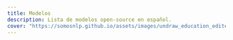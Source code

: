 ```yaml
---
title: Modelos
description: Lista de modelos open-source en español. 
cover: "https://somosnlp.github.io/assets/images/undraw_education_edited.svg" 
---
```


<Table3
  :resourceItems="[
    {
        name: 'BETO',
        tags: ['BERT', 'base (case, uncased)', 'propósito general'],
        description: '',
        website: '',
        github: '',
        paper: 'https://users.dcc.uchile.cl/~jperez/papers/pml4dc2020.pdf',
        hf_dataset_name: '',
        hf_contributor_handle: 'dccuchile',
        hf_model_name: 'bert-base-spanish-wwm-uncased'
    },
    {
        name: 'BERTIN',
        tags: ['RoBERTa', 'base', 'propósito general'],
        description: '',
        website: 'https://huggingface.co/spaces/bertin-project/bertin',
        github: '',
        paper: '',
        hf_dataset_name: '',
        hf_contributor_handle: 'bertin-project',
        hf_model_name: 'bertin-roberta-base-spanish'
    },
    {
        name: 'RoBERTa BNE',
        tags: ['RoBERTa', 'base, large', 'propósito general'],
        description: '',
        website: '',
        github: '',
        paper: '',
        hf_dataset_name: '',
        hf_contributor_handle: 'PlanTL-GOB-ES',
        hf_model_name: 'roberta-base-bne'
    },
    {
        name: 'RoBERTa Biomedical Clinical',
        tags: ['RoBERTa', 'base', 'textos bioclínicos'],
        description: '',
        website: '',
        github: 'https://github.com/PlanTL-GOB-ES/lm-biomedical-clinical-es',
        paper: 'https://arxiv.org/abs/2109.03570',
        hf_dataset_name: '',
        hf_contributor_handle: 'PlanTL-GOB-ES',
        hf_model_name: 'roberta-base-biomedical-clinical-es'
    },
    {
        name: 'BioMedtra',
        tags: ['Electra', 'small', 'textos bioclínicos'],
        description: '',
        website: '',
        github: '',
        paper: '',
        hf_dataset_name: '',
        hf_contributor_handle: 'mrm8488',
        hf_model_name: 'biomedtra-small-es'
    },
    {
        name: 'RoBERTalex',
        tags: ['RoBERTa', 'base', 'legal'],
        description: '',
        website: '',
        github: '',
        paper: '',
        hf_dataset_name: '',
        hf_contributor_handle: 'PlanTL-GOB-ES',
        hf_model_name: 'RoBERTalex'
    },
    {
        name: 'RoBERTuito',
        tags: ['Roberta', 'cased, uncased, deaccented', 'redes sociales'],
        description: '',
        website: '',
        github: 'https://github.com/pysentimiento/robertuito',
        paper: 'https://arxiv.org/abs/2111.09453',
        hf_dataset_name: '',
        hf_contributor_handle: 'pysentimiento',
        hf_model_name: 'robertuito'
    },
    {
        name: 'GPT-2 BNE',
        tags: ['GPT-2', 'base, large', 'propósito general'],
        description: '',
        website: '',
        github: '',
        paper: '',
        hf_dataset_name: '',
        hf_contributor_handle: 'PlanTL-GOB-ES',
        hf_model_name: 'gpt2-base-bne'
    },
    {
        name: 'Spanish GPT-2',
        tags: ['GPT-2', 'base', 'propósito general'],
        description: '',
        website: '',
        github: '',
        paper: '',
        hf_dataset_name: '',
        hf_contributor_handle: 'mrm8488',
        hf_model_name: 'spanish-gpt2'
    },
    {
        name: 'GPT-2 Spanish (BERTIN Team)',
        tags: ['GPT-2', 'base', 'propósito general'],
        description: '',
        website: '',
        github: '',
        paper: '',
        hf_dataset_name: '',
        hf_contributor_handle: 'flax-community',
        hf_model_name: 'gpt-2-spanish'
    },
    {
        name: 'GPT-2 Spanish (DeepESP)',
        tags: ['GPT-2', 'base', 'propósito general'],
        description: '',
        website: '',
        github: '',
        paper: '',
        hf_dataset_name: '',
        hf_contributor_handle: 'DeepESP',
        hf_model_name: 'gpt2-spanish'
    },
    {
        name: 'GPT-2 Small Spanish',
        tags: ['GPT-2', 'small', 'propósito general'],
        description: '',
        website: '',
        github: '',
        paper: '',
        hf_dataset_name: '',
        hf_contributor_handle: 'datificate',
        hf_model_name: 'gpt2-small-spanish'
    },
    {
        name: 'Electricidad',
        tags: ['Electra', 'small, base', 'propósito general'],
        description: '',
        website: '',
        github: '',
        paper: '',
        hf_dataset_name: '',
        hf_contributor_handle: 'mrm8488',
        hf_model_name: 'electricidad-base-discriminator'
    },
    {
        name: 'Legalectra',
        tags: ['Electra', 'small, base', 'legal'],
        description: '',
        website: '',
        github: '',
        paper: '',
        hf_dataset_name: '',
        hf_contributor_handle: 'mrm8488',
        hf_model_name: 'legalectra-base'
    },
    {
        name: 'Spanish T5 Small',
        tags: ['T5', 'small', 'propósito general'],
        description: '',
        website: '',
        github: '',
        paper: '',
        hf_dataset_name: '',
        hf_contributor_handle: 'flax-community',
        hf_model_name: 'spanish-t5-small'
    },
    {
        name: 'Spanish GPT-J-6B (BERTIN Team)',
        tags: ['GPT-J', 'LLM', 'propósito general'],
        description: '',
        website: '',
        github: '',
        paper: '',
        hf_dataset_name: '',
        hf_contributor_handle: 'bertin-project',
        hf_model_name: 'bertin-gpt-j-6B'
    },
    {
        name: 'BLOOM (BigScience)',
        tags: ['multiidioma', 'LLM', 'propósito general'],
        description: '',
        website: '',
        github: '',
        paper: '',
        hf_dataset_name: '',
        hf_contributor_handle: 'bigscience',
        hf_model_name: 'bloom'
    },
    {
        name: 'BLOOMZ (BigScience)',
        tags: ['multiidioma', 'LLM', 'propósito general', 'instrucciones', 'IT'],
        description: '',
        website: '',
        github: '',
        paper: '',
        hf_dataset_name: '',
        hf_contributor_handle: 'bigscience',
        hf_model_name: 'bloomz'
    },
    {
        name: 'mT0 (BigScience)',
        tags: ['multiidioma', 'LLM', 'propósito general', 'instrucciones', 'IT', 'encoder-decoder'],
        description: '',
        website: '',
        github: '',
        paper: '',
        hf_dataset_name: '',
        hf_contributor_handle: 'bigscience',
        hf_model_name: 'mt0-base'
    }
    ]"
/>